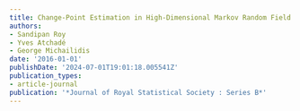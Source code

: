 ```yaml
---
title: Change-Point Estimation in High-Dimensional Markov Random Field Models
authors:
- Sandipan Roy
- Yves Atchadé
- George Michailidis
date: '2016-01-01'
publishDate: '2024-07-01T19:01:18.005541Z'
publication_types:
- article-journal
publication: '*Journal of Royal Statistical Society : Series B*'
---
```

